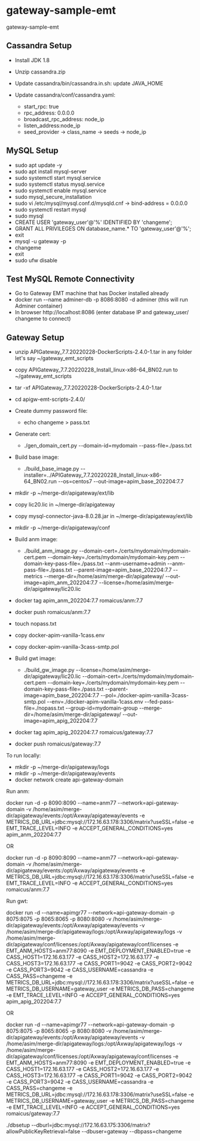 # gateway-sample-emt
gateway-sample-emt



## Cassandra Setup
- Install JDK 1.8
- Unzip cassandra.zip
- Update cassandra/bin/cassandra.in.sh:
    update JAVA_HOME
    
- Update cassandra/conf/cassandra.yaml:
    - start_rpc: true
    - rpc_address: 0.0.0.0
    - broadcast_rpc_address: node_ip
    - listen_address:node_ip
    - seed_provider -> class_name -> seeds -> node_ip


## MySQL Setup
- sudo apt update -y
- sudo apt install mysql-server
- sudo systemctl start mysql.service
- sudo systemctl status mysql.service
- sudo systemctl enable mysql.service
- sudo mysql_secure_installation
- sudo vi /etc/mysql/mysql.conf.d/mysqld.cnf -> bind-address = 0.0.0.0
- sudo systemctl restart mysql
- sudo mysql
- CREATE USER 'gateway_user'@'%' IDENTIFIED BY 'changeme';
- GRANT ALL PRIVILEGES ON database_name.* TO 'gateway_user'@'%';
- exit
- mysql -u gateway -p
- changeme
- exit
- sudo ufw disable


## Test MySQL Remote Connectivity
- Go to Gateway EMT machine that has Docker installed already
- docker run --name adminer-db -p 8086:8080 -d adminer (this will run Adminer container)
- In browser http://localhost:8086 (enter database IP and gateway_user/ changeme to connect)


## Gateway Setup

- unzip APIGateway_7.7.20220228-DockerScripts-2.4.0-1.tar in any folder let's say ~/gateway_emt_scripts
- copy APIGateway_7.7.20220228_Install_linux-x86-64_BN02.run to ~/gateway_emt_scripts
- tar -xf APIGateway_7.7.20220228-DockerScripts-2.4.0-1.tar
- cd apigw-emt-scripts-2.4.0/

- Create dummy password file: 
    - echo changeme > pass.txt

- Generate cert: 
    - ./gen_domain_cert.py --domain-id=mydomain --pass-file=./pass.txt

- Build base image: 
    - ./build_base_image.py --installer=../APIGateway_7.7.20220228_Install_linux-x86-64_BN02.run --os=centos7 --out-image=apim_base_202204:7.7

- mkdir -p ~/merge-dir/apigateway/ext/lib
- copy lic20.lic in ~/merge-dir/apigateway
- copy mysql-connector-java-8.0.28.jar in ~/merge-dir/apigateway/ext/lib 
- mkdir -p ~/merge-dir/apigateway/conf


- Build anm image: 
    - ./build_anm_image.py --domain-cert=./certs/mydomain/mydomain-cert.pem --domain-key=./certs/mydomain/mydomain-key.pem --domain-key-pass-file=./pass.txt --anm-username=admin --anm-pass-file=./pass.txt --parent-image=apim_base_202204:7.7 --metrics --merge-dir=/home/asim/merge-dir/apigateway/ --out-image=apim_anm_202204:7.7 --license=/home/asim/merge-dir/apigateway/lic20.lic
    
- docker tag apim_anm_202204:7.7 romaicus/anm:7.7
- docker push romaicus/anm:7.7
    
- touch nopass.txt

-  copy docker-apim-vanilla-1cass.env
-  copy docker-apim-vanilla-3cass-smtp.pol

-  Build gwt image:
    -  ./build_gw_image.py --license=/home/asim/merge-dir/apigateway/lic20.lic --domain-cert=./certs/mydomain/mydomain-cert.pem --domain-key=./certs/mydomain/mydomain-key.pem --domain-key-pass-file=./pass.txt --parent-image=apim_base_202204:7.7 --pol=./docker-apim-vanilla-3cass-smtp.pol --env=./docker-apim-vanilla-1cass.env --fed-pass-file=./nopass.txt --group-id=mydomain-group --merge-dir=/home/asim/merge-dir/apigateway/ --out-image=apim_apig_202204:7.7
               

- docker tag apim_apig_202204:7.7 romaicus/gateway:7.7
- docker push romaicus/gateway:7.7


To run locally:

- mkdir -p ~/merge-dir/apigateway/logs
- mkdir -p ~/merge-dir/apigateway/events
- docker network create api-gateway-domain

Run anm: 

docker run -d -p 8090:8090 --name=anm77 --network=api-gateway-domain -v /home/asim/merge-dir/apigateway/events:/opt/Axway/apigateway/events -e METRICS_DB_URL=jdbc:mysql://172.16.63.178:3306/matrix?useSSL=false -e EMT_TRACE_LEVEL=INFO -e ACCEPT_GENERAL_CONDITIONS=yes apim_anm_202204:7.7

OR 

docker run -d -p 8090:8090 --name=anm77 --network=api-gateway-domain -v /home/asim/merge-dir/apigateway/events:/opt/Axway/apigateway/events -e METRICS_DB_URL=jdbc:mysql://172.16.63.178:3306/matrix?useSSL=false -e EMT_TRACE_LEVEL=INFO -e ACCEPT_GENERAL_CONDITIONS=yes romaicus/anm:7.7


Run gwt: 

docker run -d --name=apimgr77 --network=api-gateway-domain -p 8075:8075 -p 8065:8065 -p 8080:8080 -v /home/asim/merge-dir/apigateway/events:/opt/Axway/apigateway/events -v /home/asim/merge-dir/apigateway/logs:/opt/Axway/apigateway/logs -v /home/asim/merge-dir/apigateway/conf/licenses:/opt/Axway/apigateway/conf/licenses -e EMT_ANM_HOSTS=anm77:8090 -e EMT_DEPLOYMENT_ENABLED=true -e CASS_HOST1=172.16.63.177 -e CASS_HOST2=172.16.63.177 -e CASS_HOST3=172.16.63.177 -e CASS_PORT1=9042 -e CASS_PORT2=9042 -e CASS_PORT3=9042 -e CASS_USERNAME=cassandra -e CASS_PASS=changeme -e METRICS_DB_URL=jdbc:mysql://172.16.63.178:3306/matrix?useSSL=false -e METRICS_DB_USERNAME=gateway_user -e METRICS_DB_PASS=changeme -e EMT_TRACE_LEVEL=INFO -e ACCEPT_GENERAL_CONDITIONS=yes apim_apig_202204:7.7


OR

docker run -d --name=apimgr77 --network=api-gateway-domain -p 8075:8075 -p 8065:8065 -p 8080:8080 -v /home/asim/merge-dir/apigateway/events:/opt/Axway/apigateway/events -v /home/asim/merge-dir/apigateway/logs:/opt/Axway/apigateway/logs -v /home/asim/merge-dir/apigateway/conf/licenses:/opt/Axway/apigateway/conf/licenses -e EMT_ANM_HOSTS=anm77:8090 -e EMT_DEPLOYMENT_ENABLED=true -e CASS_HOST1=172.16.63.177 -e CASS_HOST2=172.16.63.177 -e CASS_HOST3=172.16.63.177 -e CASS_PORT1=9042 -e CASS_PORT2=9042 -e CASS_PORT3=9042 -e CASS_USERNAME=cassandra -e CASS_PASS=changeme -e METRICS_DB_URL=jdbc:mysql://172.16.63.178:3306/matrix?useSSL=false -e METRICS_DB_USERNAME=gateway_user -e METRICS_DB_PASS=changeme -e EMT_TRACE_LEVEL=INFO -e ACCEPT_GENERAL_CONDITIONS=yes romaicus/gateway:7.7





./dbsetup --dburl=jdbc:mysql://172.16.63.175:3306/matrix?allowPublicKeyRetrieval=false --dbuser=gateway --dbpass=changeme




